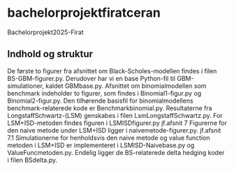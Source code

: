 # bachelorprojektfiratceran
Bachelorprojekt2025-Firat
## Indhold og struktur
De første to figurer fra afsnittet om Black-Scholes-modellen findes i filen BS-GBM-figurer.py.
Derudover har vi en base Python-fil til GBM-simulationer, kaldet GBMbase.py.
Afsnittet om binomialmodellen som benchmark indeholder to figurer, som findes i Binomial1-figur.py og Binomial2-figur.py.
Den tilhørende basisfil for binomialmodellens benchmark-relaterede kode er Benchmarkbinomial.py.
Resultaterne fra LongstaffSchwartz-(LSM) genskabes i filen LsmLongstaffSchwartz.py.
For LSM+ISD-metoden findes figuren i LSMISDfigurer.py jf.afsnit 7
Figurerne for den naive metode under LSM+ISD ligger i naivemetode-figurer.py. jf.afsnit 7.1
Simulationerne for henholdsvis den naive metode og value function metoden i LSM+ISD er implementeret i LSMISD-Naivebase.py og ValueFuncmetoden.py.
Endelig ligger de BS-relaterede delta hedging koder i filen BSdelta.py.
